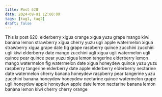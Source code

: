 ```yaml
---
title: Post 620
date: 2024-09-01 12:00:00
tags: [tag1, tag2]
draft: false
---
```

This is post 620.
elderberry
xigua
orange
xigua
yuzu
grape
mango
kiwi
banana
lemon
strawberry
xigua
cherry
yuzu
ugli
apple
watermelon
xigua
strawberry
xigua
grape
date
fig
grape
raspberry
quince
zucchini
zucchini
ugli
kiwi
elderberry
date
mango
zucchini
ugli
xigua
ugli
watermelon
ugli
quince
pear
quince
pear
yuzu
xigua
lemon
tangerine
elderberry
lemon
mango
watermelon
fig
watermelon
date
xigua
honeydew
quince
yuzu
yuzu
raspberry
tangerine
elderberry
date
apple
elderberry
elderberry
nectarine
date
watermelon
cherry
banana
honeydew
raspberry
pear
tangerine
yuzu
zucchini
banana
honeydew
honeydew
nectarine
quince
watermelon
grape
ugli
honeydew
apple
honeydew
apple
date
lemon
nectarine
banana
lemon
banana
lemon
kiwi
cherry
cherry
orange
